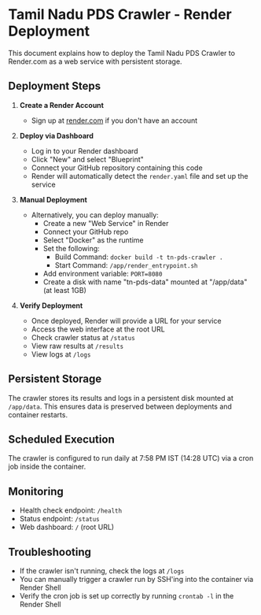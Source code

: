 # Tamil Nadu PDS Crawler - Render Deployment

This document explains how to deploy the Tamil Nadu PDS Crawler to Render.com as a web service with persistent storage.

## Deployment Steps

1. **Create a Render Account**
   - Sign up at [render.com](https://render.com) if you don't have an account

2. **Deploy via Dashboard**
   - Log in to your Render dashboard
   - Click "New" and select "Blueprint"
   - Connect your GitHub repository containing this code
   - Render will automatically detect the `render.yaml` file and set up the service

3. **Manual Deployment**
   - Alternatively, you can deploy manually:
     - Create a new "Web Service" in Render
     - Connect your GitHub repo
     - Select "Docker" as the runtime
     - Set the following:
       - Build Command: `docker build -t tn-pds-crawler .`
       - Start Command: `/app/render_entrypoint.sh`
     - Add environment variable: `PORT=8080`
     - Create a disk with name "tn-pds-data" mounted at "/app/data" (at least 1GB)

4. **Verify Deployment**
   - Once deployed, Render will provide a URL for your service
   - Access the web interface at the root URL
   - Check crawler status at `/status`
   - View raw results at `/results`
   - View logs at `/logs`

## Persistent Storage

The crawler stores its results and logs in a persistent disk mounted at `/app/data`. This ensures data is preserved between deployments and container restarts.

## Scheduled Execution

The crawler is configured to run daily at 7:58 PM IST (14:28 UTC) via a cron job inside the container.

## Monitoring

- Health check endpoint: `/health`
- Status endpoint: `/status`
- Web dashboard: `/` (root URL)

## Troubleshooting

- If the crawler isn't running, check the logs at `/logs`
- You can manually trigger a crawler run by SSH'ing into the container via Render Shell
- Verify the cron job is set up correctly by running `crontab -l` in the Render Shell

